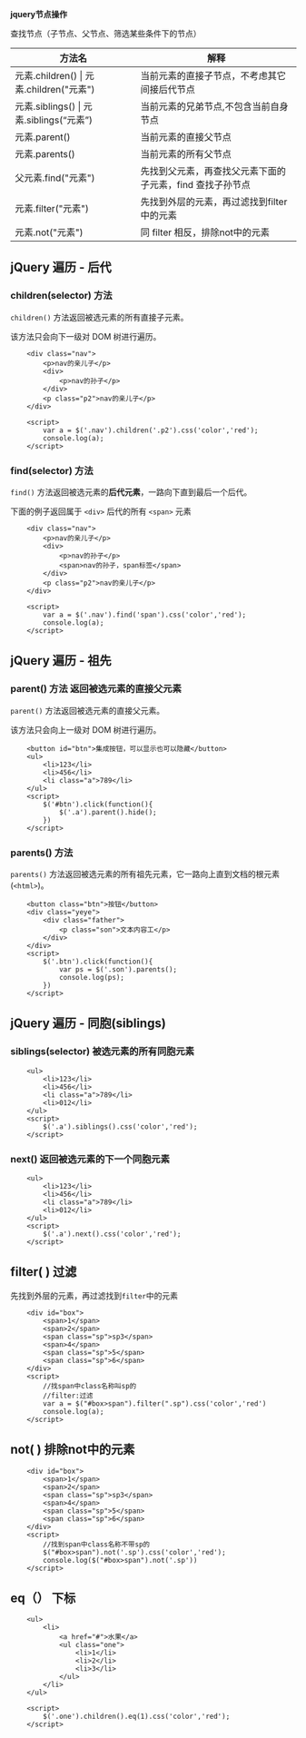 **jquery节点操作**

查找节点（子节点、父节点、筛选某些条件下的节点）

| 方法名                                    | 解释                                                      |
| ----------------------------------------- | --------------------------------------------------------- |
| 元素.children() \| 元素.children("元素")  | 当前元素的直接子节点，不考虑其它间接后代节点              |
| 元素.siblings()  \| 元素.siblings(“元素”) | 当前元素的兄弟节点,不包含当前自身节点                     |
| 元素.parent()                             | 当前元素的直接父节点                                      |
| 元素.parents()                            | 当前元素的所有父节点                                      |
| 父元素.find("元素")                       | 先找到父元素，再查找父元素下面的子元素，find 查找子孙节点 |
| 元素.filter("元素")                       | 先找到外层的元素，再过滤找到filter中的元素                |
| 元素.not("元素")                          | 同 filter 相反，排除not中的元素                           |



## jQuery 遍历 - 后代

### children(selector) 方法

`children()` 方法返回被选元素的所有直接子元素。

该方法只会向下一级对 DOM 树进行遍历。

```
    <div class="nav">
        <p>nav的亲儿子</p>
        <div>
            <p>nav的孙子</p>
        </div>
        <p class="p2">nav的亲儿子</p>
    </div>

    <script>
        var a = $('.nav').children('.p2').css('color','red');
        console.log(a);
    </script>
```



### find(selector) 方法

`find()` 方法返回被选元素的**后代元素**，一路向下直到最后一个后代。

下面的例子返回属于 `<div>` 后代的所有 `<span>` 元素

```
    <div class="nav">
        <p>nav的亲儿子</p>
        <div>
            <p>nav的孙子</p>
            <span>nav的孙子，span标签</span>
        </div>
        <p class="p2">nav的亲儿子</p>
    </div>

    <script>
        var a = $('.nav').find('span').css('color','red');
        console.log(a);
    </script>
```





## jQuery 遍历 - 祖先

### parent() 方法	返回被选元素的直接父元素

`parent()` 方法返回被选元素的直接父元素。

该方法只会向上一级对 DOM 树进行遍历。

```
    <button id="btn">集成按钮，可以显示也可以隐藏</button>
    <ul>
        <li>123</li>
        <li>456</li>
        <li class="a">789</li>
    </ul>
    <script>
        $('#btn').click(function(){
            $('.a').parent().hide();
        })
    </script>
```



### parents() 方法

`parents()` 方法返回被选元素的所有祖先元素，它一路向上直到文档的根元素 (`<html>`)。

```
    <button class="btn">按钮</button>
    <div class="yeye">
        <div class="father">
            <p class="son">文本内容工</p>
        </div>
    </div>
    <script>
        $('.btn').click(function(){
            var ps = $('.son').parents();
            console.log(ps);
        })
    </script>
```





## jQuery 遍历 - 同胞(siblings)

### siblings(selector)	被选元素的所有同胞元素

```
    <ul>
        <li>123</li>
        <li>456</li>
        <li class="a">789</li>
        <li>012</li>
    </ul>
    <script>
        $('.a').siblings().css('color','red');
    </script>
```

### next() 	返回被选元素的下一个同胞元素

```
    <ul>
        <li>123</li>
        <li>456</li>
        <li class="a">789</li>
        <li>012</li>
    </ul>
    <script>
        $('.a').next().css('color','red');
    </script>
```



## filter( ) 过滤

先找到外层的元素，再过滤找到`filter`中的元素

```
    <div id="box">
        <span>1</span>
        <span>2</span>
        <span class="sp">sp3</span>
        <span>4</span>
        <span class="sp">5</span>
        <span class="sp">6</span>
    </div>
    <script>
        //找span中class名称叫sp的
        //filter:过滤
        var a = $("#box>span").filter(".sp").css('color','red')
        console.log(a);
    </script>
```



## not( )  排除not中的元素

```
    <div id="box">
        <span>1</span>
        <span>2</span>
        <span class="sp">sp3</span>
        <span>4</span>
        <span class="sp">5</span>
        <span class="sp">6</span>
    </div>
    <script>
        //找到span中class名称不带sp的
        $("#box>span").not('.sp').css('color','red');
        console.log($("#box>span").not('.sp'))
    </script>
```



## eq（） 下标

```
    <ul>
        <li>
            <a href="#">水果</a>
            <ul class="one">
                <li>1</li>
                <li>2</li>
                <li>3</li>
            </ul>
        </li>
    </ul>

    <script>
        $('.one').children().eq(1).css('color','red');
    </script>
```

